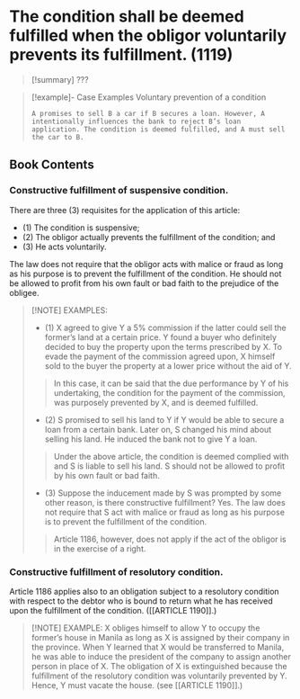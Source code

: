# The condition shall be deemed fulfilled when the obligor voluntarily prevents its fulfillment. (1119)

> [!summary] ???

> [!example]- Case Examples
> Voluntary prevention of a condition
> ```
> A promises to sell B a car if B secures a loan. However, A intentionally influences the bank to reject B’s loan application. The condition is deemed fulfilled, and A must sell the car to B.
> ```

## Book Contents

### Constructive fulfillment of suspensive condition.
There are three (3) requisites for the application of this article:
- (1) The condition is suspensive;
- (2) The obligor actually prevents the fulfillment of the condition; and
- (3) He acts voluntarily.

The law does not require that the obligor acts with malice or fraud as long as his purpose is to prevent the fulfillment of the condition. He should not be allowed to profit from his own fault or bad faith to the prejudice of the obligee.

> [!NOTE] EXAMPLES:
> - (1) X agreed to give Y a 5% commission if the latter could sell the former’s land at a certain price. Y found a buyer who definitely decided to buy the property upon the terms prescribed by X. To evade the payment of the commission agreed upon, X himself sold to the buyer the property at a lower price without the aid of Y.
> 
> > In this case, it can be said that the due performance by Y of his undertaking, the condition for the payment of the commission, was purposely prevented by X, and is deemed fulfilled.
>
> - (2) S promised to sell his land to Y if Y would be able to secure a loan from a certain bank. Later on, S changed his mind about selling his land. He induced the bank not to give Y a loan.
> 
> > Under the above article, the condition is deemed complied with and S is liable to sell his land. S should not be allowed to profit by his own fault or bad faith.
>
> - (3) Suppose the inducement made by S was prompted by some other reason, is there constructive fulfillment? Yes. The law does not require that S act with malice or fraud as long as his purpose is to prevent the fulfillment of the condition.
> 
> > Article 1186, however, does not apply if the act of the obligor is in the exercise of a right.

### Constructive fulfillment of resolutory condition.
Article 1186 applies also to an obligation subject to a resolutory condition with respect to the debtor who is bound to return what he has received upon the fulfillment of the condition. ([[ARTICLE 1190]].)

> [!NOTE] EXAMPLE:
> X obliges himself to allow Y to occupy the former’s house in Manila as long as X is assigned by their company in the province. When Y learned that X would be transferred to Manila, he was able to induce the president of the company to assign another person in place of X.
> The obligation of X is extinguished because the fulfillment of the resolutory condition was voluntarily prevented by Y. Hence, Y must vacate the house. (see [[ARTICLE 1190]].)


